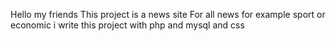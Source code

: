 Hello my friends
This project is a news site
For all news for example sport or economic
i write this project with php and mysql and css 
